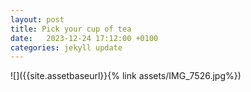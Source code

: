 ```yaml
---
layout: post
title: Pick your cup of tea
date:   2023-12-24 17:12:00 +0100
categories: jekyll update
---
```

![]({{site.assetbaseurl}}{% link assets/IMG_7526.jpg%})






